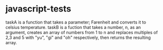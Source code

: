 # javascript-tests
taskA is a function that takes a parameter; Farenheit and converts it to celsius temperature.
taskB is a fuction that takes a number, n, as an argument, creates an array of numbers from 1 to n and replaces multiples of 2,3 and 5 with "yu", "gi" and "oh" respectively, then returns the resulting array.
